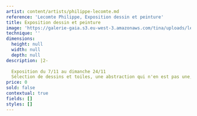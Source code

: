 ```yaml
---
artist: content/artists/philippe-lecomte.md
reference: 'Lecomte Philippe, Exposition dessin et peinture'
title: Exposition dessin et peinture
image: 'https://galerie-gaia.s3.eu-west-3.amazonaws.com/tina/uploads/lecomte-philippe/exposition-dessin-et-peinture.jpg'
technique: ''
dimensions:
  height: null
  width: null
  depth: null
description: |2-
    
  Exposition du 7/11 au dimanche 24/11
  Sélection de dessins et toiles, une abstraction qui n'en est pas une, la seule condition pour le savoir est de prendre son temps devant chacune et de se laisser faire et faire confiance à son instinct. La couleur fera le reste.
price: 0
sold: false
contextual: true
fields: []
styles: []
---
```


